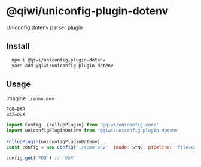 # @qiwi/uniconfig-plugin-dotenv

Uniconfig dotenv parser plugin

## Install
```bash
  npm i @qiwi/uniconfig-plugin-dotenv
  yarn add @qiwi/uniconfig-plugin-dotenv
```


## Usage
Imagine `./some.env`
```env
FOO=BAR
BAZ=QUX
```

```javascript
import Config, {rollupPlugin} from '@qiwi/uniconfig-core'
import uniconfigPluginDotenv from '@qiwi/uniconfig-plugin-dotenv'
    
rollupPlugin(uniconfigPluginDotenv)
const config = new Config('./some.env', {mode: SYNC, pipeline: 'file>dotenv'})

config.get('FOO') // 'BAR'  
```
